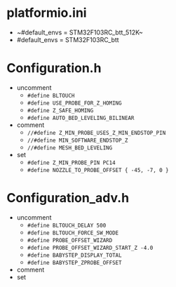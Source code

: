 # platformio.ini
- ~#default_envs = STM32F103RC_btt_512K~
- #default_envs = STM32F103RC_btt
# Configuration.h
- uncomment 
    - `#define BLTOUCH`
    - `#define USE_PROBE_FOR_Z_HOMING`
    - `#define Z_SAFE_HOMING`
    - `#define AUTO_BED_LEVELING_BILINEAR`
- comment
    - `//#define Z_MIN_PROBE_USES_Z_MIN_ENDSTOP_PIN`
    - `//#define MIN_SOFTWARE_ENDSTOP_Z` 
    - `//#define MESH_BED_LEVELING`
- set
    - `#define Z_MIN_PROBE_PIN PC14`
    - `#define NOZZLE_TO_PROBE_OFFSET { -45, -7, 0 }`

# Configuration_adv.h
- uncomment
    - `#define BLTOUCH_DELAY 500`
    - `#define BLTOUCH_FORCE_SW_MODE`
    - `#define PROBE_OFFSET_WIZARD`
    - `#define PROBE_OFFSET_WIZARD_START_Z -4.0`
    - `#define BABYSTEP_DISPLAY_TOTAL`
    - `#define BABYSTEP_ZPROBE_OFFSET`
- comment
- set